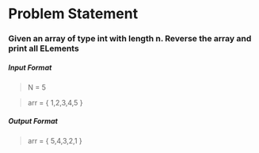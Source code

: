 # Problem Statement

### Given an array of type int with length n. Reverse the array and print all ELements

##### Input Format
> N = 5

>arr = { 1,2,3,4,5 }

##### Output Format
> arr = { 5,4,3,2,1 }
